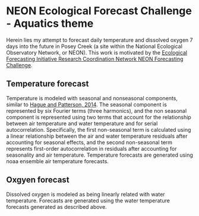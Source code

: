 # NEON Ecological Forecast Challenge - Aquatics theme

Herein lies my attempt to forecast daily temperature and dissolved oxygen 7 days into the future in Posey Creek (a site within the National Ecological Observatory Network, or NEON). This work is motivated by the [Ecological Forecasting Initiative Research Coordination Network NEON Forecasting Challenge](https://ecoforecast.org/efi-rcn-forecast-challenges/).

## Temperature forecast
Temperature is modeled with seasonal and nonseasonal components, similar to [Hague and Patterson, 2014](https://afspubs.onlinelibrary.wiley.com/doi/full/10.1080/02755947.2013.847879). The seasonal component is represented by six Fourier terms (three harmonics), and the non seasonal component is represented using two terms that account for the relationship between air temperature and water temperature and for serial autocorrelation. Specifically, the first non-seasonal term is calculated using a linear relationship between the air and water temperature residuals after accounting for seasonal effects, and the second non-seasonal term represents first-order autocorrelation in residuals after accounting for seasonality and air temperature. Temperature forecasts are generated using noaa ensemble air temperature forecasts.

## Oxgyen forecast
Dissolved oxygen is modeled as being linearly related with water temperature. Forecasts are generated using the water temperature forecasts generated as described above.


